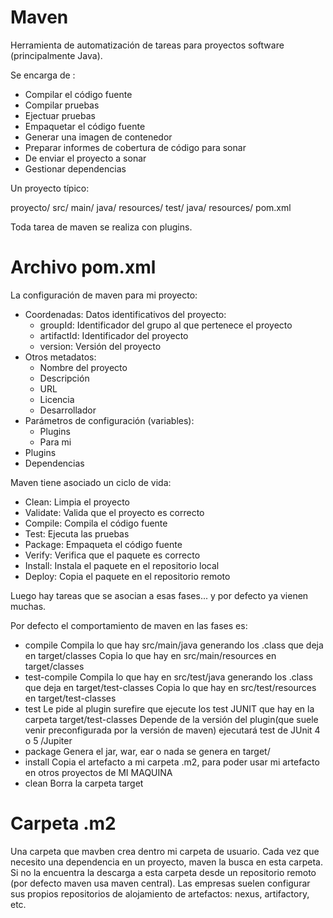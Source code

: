 
# Maven

Herramienta de automatización de tareas para proyectos software (principalmente Java).

Se encarga de :
- Compilar el código fuente
- Compilar pruebas
- Ejectuar pruebas
- Empaquetar el código fuente
- Generar una imagen de contenedor
- Preparar informes de cobertura de código para sonar
- De enviar el proyecto a sonar
- Gestionar dependencias

Un proyecto típico:

proyecto/
    src/
        main/
            java/
            resources/
        test/
            java/
            resources/
    pom.xml

Toda tarea de maven se realiza con plugins.

# Archivo pom.xml

La configuración de maven para mi proyecto:
- Coordenadas: Datos identificativos del proyecto:
  - groupId: Identificador del grupo al que pertenece el proyecto
  - artifactId: Identificador del proyecto
  - version: Versión del proyecto
- Otros metadatos:
    - Nombre del proyecto
    - Descripción
    - URL
    - Licencia
    - Desarrollador
- Parámetros de configuración (variables):
    - Plugins
    - Para mi
- Plugins
- Dependencias


Maven tiene asociado un ciclo de vida:
- Clean: Limpia el proyecto
- Validate: Valida que el proyecto es correcto
- Compile: Compila el código fuente
- Test: Ejecuta las pruebas
- Package: Empaqueta el código fuente
- Verify: Verifica que el paquete es correcto
- Install: Instala el paquete en el repositorio local
- Deploy: Copia el paquete en el repositorio remoto

Luego hay tareas que se asocian a esas fases... y por defecto ya vienen muchas.

Por defecto el comportamiento de maven en las fases es:
- compile           Compila lo que hay src/main/java generando los .class que deja en target/classes
                    Copia lo que hay en src/main/resources en target/classes
- test-compile      Compila lo que hay en src/test/java generando los .class que deja en target/test-classes
                    Copia lo que hay en src/test/resources en target/test-classes
- test              Le pide al plugin surefire que ejecute los test JUNIT que hay en la carpeta target/test-classes 
                    Depende de la versión del plugin(que suele venir preconfigurada por la versión de maven) ejecutará test de JUnit 4 o 5 /Jupiter
- package           Genera el jar, war, ear o nada se genera en target/
- install           Copia el artefacto a mi carpeta .m2, para poder usar mi artefacto en otros proyectos de MI MAQUINA
- clean             Borra la carpeta target

# Carpeta .m2

Una carpeta que mavben crea dentro mi carpeta de usuario.
Cada vez que necesito una dependencia en un proyecto, maven la busca en esta carpeta.
Si no la encuentra la descarga a esta carpeta desde un repositorio remoto (por defecto maven usa maven central). Las empresas suelen configurar sus propios repositorios de alojamiento de artefactos: nexus, artifactory, etc.

